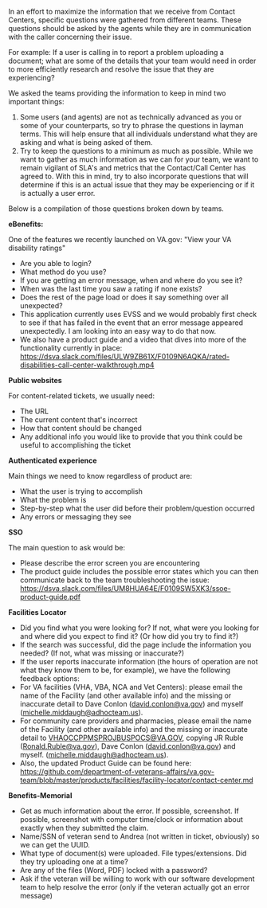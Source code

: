 In an effort to maximize the information that we receive from Contact Centers, specific questions were gathered from different teams.  These questions should be asked by the agents while they are in communication with the caller concerning their issue.

For example: If a user is calling in to report a problem uploading a document; what are some of the details that your team would need in order to more efficiently research and resolve the issue that they are experiencing?

We asked the teams providing the information to keep in mind two important things:
1. Some users (and agents) are not as technically advanced as you or some of your counterparts, so try to phrase the questions in layman terms. This will help ensure that all individuals understand what they are asking and what is being asked of them.
2. Try to keep the questions to a minimum as much as possible. While we want to gather as much information as we can for your team, we want to remain vigilant of SLA's and metrics that the Contact/Call Center has agreed to. With this in mind, try to also incorporate questions that will determine if this is an actual issue that they may be experiencing or if it is actually a user error.

Below is a compilation of those questions broken down by teams.
 
**eBenefits:**

One of the features we recently launched on VA.gov: "View your VA disability ratings"
- Are you able to login?
- What method do you use?
- If you are getting an error message, when and where do you see it?
- When was the last time you saw a rating if none exists?
- Does the rest of the page load or does it say something over all unexpected?
- This application currently uses EVSS and we would probably first check to see if that has failed in the event that an error message appeared unexpectedly. I am looking into an easy way to do that now.
- We also have a product guide and a video that dives into more of the functionality currently in place:
    https://dsva.slack.com/files/ULW9ZB61X/F0109N6AQKA/rated-disabilities-call-center-walkthrough.mp4
 
 
**Public websites**

For content-related tickets, we usually need:
- The URL
- The current content that's incorrect
- How that content should be changed
- Any additional info you would like to provide that you think could be useful to accomplishing the ticket


**Authenticated experience**

Main things we need to know regardless of product are:
- What the user is trying to accomplish
- What the problem is
- Step-by-step what the user did before their problem/question occurred
- Any errors or messaging they see
 
 
**SSO**

The main question to ask would be: 
- Please describe the error screen you are encountering
- The product guide includes the possible error states which you can then communicate back to the team troubleshooting the issue:
     https://dsva.slack.com/files/UM8HUA64E/F0109SW5XK3/ssoe-product-guide.pdf
 
 
**Facilities Locator**

- Did you find what you were looking for? If not, what were you looking for and where did you expect to find it? (Or how did you try to find it?)
- If the search was successful, did the page include the information you needed? (If not, what was missing or inaccurate?)
- If the user reports inaccurate information (the hours of operation are not what they know them to be, for example), we have the following feedback options:
- For VA facilities (VHA, VBA, NCA and Vet Centers): please email the name of the Facility (and other available info) and the missing or inaccurate detail to Dave Conlon (david.conlon@va.gov) and myself (michelle.middaugh@adhocteam.us).
- For community care providers and pharmacies, please email the name of the Facility (and other available info) and the missing or inaccurate detail to VHAOCCPPMSPROJBUSPOCS@VA.GOV, copying JR Ruble (Ronald.Ruble@va.gov), Dave Conlon (david.conlon@va.gov) and myself. (michelle.middaugh@adhocteam.us).
- Also, the updated Product Guide can be found here: https://github.com/department-of-veterans-affairs/va.gov-team/blob/master/products/facilities/facility-locator/contact-center.md
 
 
 
**Benefits-Memorial**

- Get as much information about the error. If possible, screenshot. If possible, screenshot with computer time/clock or information about exactly when they submitted the claim.
- Name/SSN of veteran send to Andrea (not written in ticket, obviously) so we can get the UUID.
- What type of document(s) were uploaded. File types/extensions. Did they try uploading one at a time?
- Are any of the files (Word, PDF) locked with a password?
- Ask if the veteran will be willing to work with our software development team to help resolve the error (only if the veteran actually got an error message)
 
 
